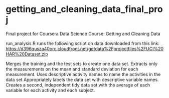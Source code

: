 # getting_and_cleaning_data_final_proj
Final project for Coursera Data Science Course: Getting and Cleaning Data


run_analysis.R runs the following script on data downloaded from this link: https://d396qusza40orc.cloudfront.net/getdata%2Fprojectfiles%2FUCI%20HAR%20Dataset.zip  

Merges the training and the test sets to create one data set.
Extracts only the measurements on the mean and standard deviation for each measurement. 
Uses descriptive activity names to name the activities in the data set
Appropriately labels the data set with descriptive variable names. 
Creates a second, independent tidy data set with the average of each variable for each activity and each subject.
